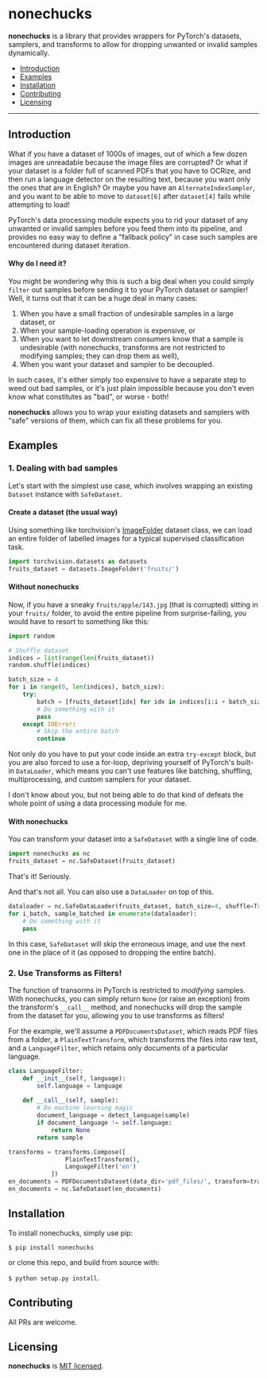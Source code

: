 # nonechucks

**nonechucks** is a library that provides wrappers for PyTorch's datasets, samplers, and transforms to allow for dropping unwanted or invalid samples dynamically.

- [Introduction](#Introduction)
- [Examples](#Examples)
- [Installation](#Installation)
- [Contributing](#Contributing)
- [Licensing](#Licensing)

---


<a name="Introduction"/>

## Introduction
What if you have a dataset of 1000s of images, out of which a few dozen images are unreadable because the image files are corrupted? Or what if your dataset is a folder full of scanned PDFs that you have to OCRize, and then run a language detector on the resulting text, because you want only the ones that are in English? Or maybe you have an `AlternateIndexSampler`, and you want to be able to move to `dataset[6]` after `dataset[4]` fails while attempting to load!

PyTorch's data processing module expects you to rid your dataset of any unwanted or invalid samples before you feed them into its pipeline, and provides no easy way to define a "fallback policy" in case such samples are encountered during dataset iteration.    

#### Why do I need it?
You might be wondering why this is such a big deal when you could simply `filter` out samples before sending it to your PyTorch dataset or sampler! Well, it turns out that it can be a huge deal in many cases:
1. When you have a small fraction of undesirable samples in a large dataset, or
2. When your sample-loading operation is expensive, or
3. When you want to let downstream consumers know that a sample is undesirable (with nonechucks, transforms are not restricted to modifying samples; they can drop them as well),
4. When you want your dataset and sampler to be decoupled.

In such cases, it's either simply too expensive to have a separate step to weed out bad samples, or it's just plain impossible because you don't even know what constitutes as "bad", or worse - both!

**nonechucks** allows you to wrap your existing datasets and samplers with "safe" versions of them, which can fix all these problems for you.



<a name="Examples"/>

## Examples

### 1. Dealing with bad samples
Let's start with the simplest use case, which involves wrapping an existing `Dataset` instance with `SafeDataset`.

#### Create a dataset (the usual way)
Using something like torchvision's <a href='https://pytorch.org/docs/stable/torchvision/datasets.html?highlight=folder#torchvision.datasets.ImageFolder'>ImageFolder</a> dataset class, we can load an entire folder of labelled images for a typical supervised classification task.

```python
import torchvision.datasets as datasets
fruits_dataset = datasets.ImageFolder('fruits/')
```
#### Without nonechucks
Now, if you have a sneaky `fruits/apple/143.jpg` (that is corrupted) sitting in your `fruits/` folder, to avoid the entire pipeline from surprise-failing, you would have to resort to something like this:
```python
import random

# Shuffle dataset
indices = list(range(len(fruits_dataset))
random.shuffle(indices)

batch_size = 4
for i in range(0, len(indices), batch_size):
    try:
        batch = [fruits_dataset[idx] for idx in indices[i:i + batch_size]]
        # Do something with it
        pass
    except IOError:
        # Skip the entire batch
        continue
```
Not only do you have to put your code inside an extra `try-except` block, but you are also forced to use a for-loop, depriving yourself of PyTorch's built-in `DataLoader`, which means you can't use features like batching, shuffling, multiprocessing, and custom samplers for your dataset.

I don't know about you, but not being able to do that kind of defeats the whole point of using a data processing module for me.


#### With nonechucks
You can transform your dataset into a `SafeDataset` with a single line of code.
```python
import nonechucks as nc
fruits_dataset = nc.SafeDataset(fruits_dataset)
```
That's it! Seriously.

And that's not all. You can also use a `DataLoader` on top of this.
```python
dataloader = nc.SafeDataLoader(fruits_dataset, batch_size=4, shuffle=True)
for i_batch, sample_batched in enumerate(dataloader):
    # Do something with it
    pass
```
In this case, `SafeDataset` will skip the erroneous image, and use the next one in the place of it (as opposed to dropping the entire batch).

### 2. Use Transforms as Filters!
The function of transorms in PyTorch is restricted to *modifying* samples. With nonechucks, you can simply return `None` (or raise an exception) from the transform's `__call__` method, and nonechucks will drop the sample from the dataset for you, allowing you to use transforms as filters!

For the example, we'll assume a `PDFDocumentsDataset`, which reads PDF files from a folder, a `PlainTextTransform`, which transforms the files into raw text, and a `LanguageFilter`, which retains only documents of a particular language.
```python
class LanguageFilter:
    def __init__(self, language):
        self.language = language
        
    def __call__(self, sample):
        # Do machine learning magic
        document_language = detect_language(sample)
        if document_language != self.language:
            return None
        return sample

transforms = transforms.Compose([
                PlainTextTransform(),
                LanguageFilter('en')
            ])
en_documents = PDFDocumentsDataset(data_dir='pdf_files/', transform=transforms)
en_documents = nc.SafeDataset(en_documents)
```




<a name="Installation" />

## Installation
To install nonechucks, simply use pip:

`$ pip install nonechucks`

or clone this repo, and build from source with:

`$ python setup.py install`.

<a name="Contributing"/>

## Contributing
All PRs are welcome.

<a name="Licensing"/>

## Licensing

**nonechucks** is [MIT licensed](https://github.com/msamogh/nonechucks/blob/master/LICENSE).
